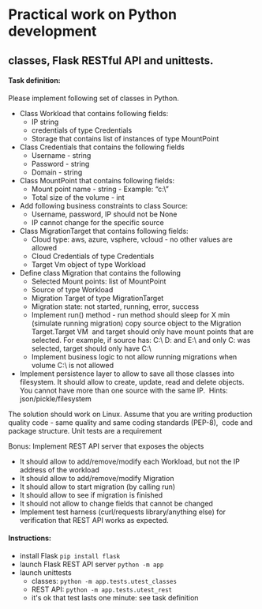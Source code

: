 # Practical work on Python development
## classes, Flask RESTful API and unittests.

#### Task definition:

Please implement following set of classes in Python.
* Class Workload that contains following fields:
  * IP string
  * credentials of type Credentials
  * Storage that contains list of instances of type MountPoint
* Class Credentials that contains the following fields
  * Username - string
  * Password - string
  * Domain - string
* Class MountPoint that contains following fields:
  * Mount point name - string - Example: “c:\”
  * Total size of the volume - int
* Add following business constraints to class Source:
  * Username, password, IP should not be None
  * IP cannot change for the specific source
* Class MigrationTarget that contains following fields:
  * Cloud type: aws, azure, vsphere, vcloud - no other values are allowed
  * Cloud Credentials of type Credentials
  * Target Vm object of type Workload
* Define class Migration that contains the following
  * Selected Mount points: list of MountPoint
  * Source of type Workload
  * Migration Target of type MigrationTarget
  * Migration state: not started, running, error, success
  * Implement run() method - run method should sleep for X min (simulate running migration) copy
source object to the Migration Target.Target VM  and target should only have mount points that are
selected. For example, if source has: C:\ D: and E:\ and only C: was selected, target should only
have C:\
  * Implement business logic to not allow running migrations when volume C:\ is not allowed
* Implement persistence layer to allow to save all those classes into filesystem. It should allow to
create, update, read and delete objects. You cannot have more than one source with the same IP. 
Hints: json/pickle/filesystem

The solution should work on Linux. Assume that you are writing production quality code - same
quality and same coding standards (PEP-8),  code and package structure. Unit tests are a
requirement

Bonus:
Implement REST API server that exposes the objects
* It should allow to add/remove/modify each Workload, but not the IP address of the workload
* It should allow to add/remove/modify Migration
* It should allow to start migration (by calling run)
* It should allow to see if migration is finished
* It should not allow to change fields that cannot be changed
* Implement test harness (curl/requests library/anything else) for verification that REST API works as
expected.

#### Instructions:
* install Flask `pip install flask`
* launch Flask REST API server `python -m app`
* launch unittests
  * classes: `python -m app.tests.utest_classes`
  * REST API: `python -m app.tests.utest_rest`
  * it's ok that test lasts one minute: see task definition
